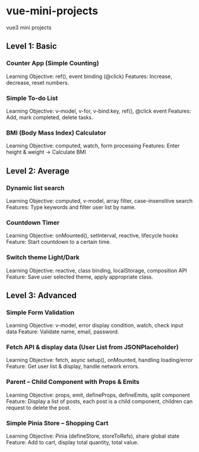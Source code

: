 # vue-mini-projects
vue3 mini projects

## Level 1: Basic
### Counter App (Simple Counting)
Learning Objective: ref(), event binding (@click)
Features: Increase, decrease, reset numbers.

### Simple To-do List
Learning Objective: v-model, v-for, v-bind:key, ref(), @click event
Features: Add, mark completed, delete tasks.

### BMI (Body Mass Index) Calculator
Learning Objective: computed, watch, form processing
Features: Enter height & weight → Calculate BMI

## Level 2: Average
### Dynamic list search
Learning Objective: computed, v-model, array filter, case-insensitive search
Features: Type keywords and filter user list by name.

### Countdown Timer
Learning Objective: onMounted(), setInterval, reactive, lifecycle hooks
Feature: Start countdown to a certain time.

### Switch theme Light/Dark
Learning Objective: reactive, class binding, localStorage, composition API
Feature: Save user selected theme, apply appropriate class.

## Level 3: Advanced
### Simple Form Validation
Learning Objective: v-model, error display condition, watch, check input data
Feature: Validate name, email, password.

### Fetch API & display data (User List from JSONPlaceholder)
Learning Objective: fetch, async setup(), onMounted, handling loading/error
Feature: Get user list & display, handle network errors.

### Parent – Child Component with Props & Emits
Learning Objective: props, emit, defineProps, defineEmits, split component
Feature: Display a list of posts, each post is a child component, children can request to delete the post.

### Simple Pinia Store – Shopping Cart
Learning Objective: Pinia (defineStore, storeToRefs), share global state
Feature: Add to cart, display total quantity, total value.
